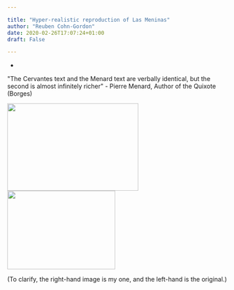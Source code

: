 ```yaml
---

title: "Hyper-realistic reproduction of Las Meninas"
author: "Reuben Cohn-Gordon"
date: 2020-02-26T17:07:24+01:00
draft: False

---
```

-

"The Cervantes text and the Menard text are verbally identical, but the second is almost infinitely richer" - Pierre Menard, Author of the Quixote (Borges)

<!-- "Composing the *Quixote* in the early seventeenth century was a reasonable, necessary, perhaps even inevitable undertaking; in the early twentieth, it is virtually impossible." - Pierre Menard, Author of the Quixote (Borges) -->

<html>
<head>
  <meta charset=utf-8 />
  <title></title>
  <style>
    div.container {
      display:inline-block;
    }

    p {
      text-align:center;
    }
  </style>
</head>
<body>
  <div class="container">
    <img src="/img/meninasoriginal.jpeg" height="200" width="300" />
  </div>
  <div class="container">
    <img class="middle-img" src="/img/velazquez.jpg"/ height="180" width="247" />

</div>
</body>
</html>


(To clarify, the right-hand image is my one, and the left-hand is the original.)

<!-- Look, I know what you're thinking: why would anyone paint a brush-stroke-for-brush-stroke replica of Las Meninas? It's needless. -->

<!-- And yes, I take your point - the time I put into this visually perfect replica of Velázquez's masterpiece was probably not well spent, but let me explain. -->

<!-- let me try to justify it -->
<!-- can see the stultifying pointlessness of this kind of hyper-realism. But let's not  -->


<!-- What I'm trying to do here is basically the same as what [Pierre Menard](http://hispanlit.qwriting.qc.cuny.edu/files/2011/06/Borges-Pierre-Menard.pdf) was trying to do when he rewrote a chapter of Don Quixote word for word. In Borges' words, Menard had "no intention of copying" Cervantes, and similarly, when I recreated Velazquez' ingenious inversion of artist and subject, painstakingly replicating every line of the original (especially the dog), I wasn't copying. -->

<!-- I guess what I'm saying is that, even though it might seem like an uncreative act to just produce a photo-realistic copy of a painting like I've done above, the act of recontextualizing it in the 20th century is really new and important.  -->

<!-- when I painted La Princessa -->
<!-- virtually indistinguishable from her representation in Velázquez' original masterpiece, I wasn't trying to copy. I was trying to reinvent. -->
